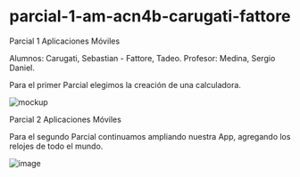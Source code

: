 # parcial-1-am-acn4b-carugati-fattore
Parcial 1 Aplicaciones Móviles

Alumnos: Carugati, Sebastian - Fattore, Tadeo.
Profesor: Medina, Sergio Daniel. 

Para el primer Parcial elegimos la creación de una calculadora.


![mockup](https://github.com/TadeFattore/parcial-1-am-acn4b-carugati-fattore/assets/71406989/d0c7de19-6cf5-4f80-9a1d-ef0f04466199)


Parcial 2 Aplicaciones Móviles

Para el segundo Parcial continuamos ampliando nuestra App, agregando los relojes de todo el mundo.

![image](https://github.com/TadeFattore/parcial-1-am-acn4b-carugati-fattore/assets/71406989/ee612d2b-8f6c-484a-8867-2c8ab2850ec8)
